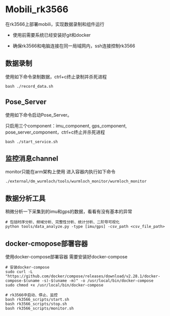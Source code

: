 # Mobili_rk3566
在rk3566上部署mobili，实现数据录制和组件运行

- 使用前需要系统已经安装好git和docker

- 确保rk3566和电脑连接在同一局域网内，ssh连接控制rk3566


## 数据录制
使用如下命令录制数据，ctrl+c终止录制并杀死进程
```
bash ./record_data.sh
```


## Pose_Server
使用如下命令启动Pose_Server。

只启用三个component：imu_component, gps_component, pose_server_component，ctrl+c终止并杀死进程

```
bash ./start_service.sh
```


## 监控消息channel
monitor只能在arm架构上使用
进入容器内执行如下命令

```
./external/dm_wurmloch/tools/wurmloch_monitor/wurmloch_monitor
```


## 数据分析工具
稍微分析一下采集到的imu和gps的数据，看看有没有基本的异常
```
# 包括时序分析、频域分析、完整性分析、统计分析、二阶导可视化
python tools/data_analyze.py -type [imu/gps] -csv_path <csv_file_path>
```


## docker-cmopose部署容器
使用docker-compose部署容器
需要安装好docker-compose
```
# 安装docker-compose
sudo curl -L "https://github.com/docker/compose/releases/download/v2.28.1/docker-compose-$(uname -s)-$(uname -m)" -o /usr/local/bin/docker-compose
sudo chmod +x /usr/local/bin/docker-compose

# rk3566中启动、停止、监控
bash rk3566_scripts/start.sh
bash rk3566_scripts/stop.sh
bash rk3566_scripts/monitor.sh

